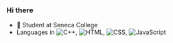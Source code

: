 ### Hi there  
  
- 🔭 Student at Seneca College  
- Languages in ![C++](https://img.shields.io/badge/-C%2B%2B-green?logo=C++), ![HTML](https://img.shields.io/badge/-HTML-blue?logo=html5), ![CSS](https://img.shields.io/badge/-CSS-blue?logo=css3), ![JavaScript](https://img.shields.io/badge/-JavaScript-blue?logo=javascript)  
<!--
**YeaaeunHan/YeaaeunHan** is a ✨ _special_ ✨ repository because its `README.md` (this file) appears on your GitHub profile.

Here are some ideas to get you started:

- 🔭 I’m currently working on ...
- 🌱 I’m currently learning ...
- 👯 I’m looking to collaborate on ...
- 🤔 I’m looking for help with ...
- 💬 Ask me about ...
- 📫 How to reach me: ...
- 😄 Pronouns: ...
- ⚡ Fun fact: ...
-->
